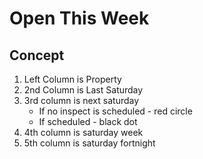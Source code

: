 # Open This Week
## Concept
1. Left Column is Property
2. 2nd Column is Last Saturday
3. 3rd column is next saturday
    - If no inspect is scheduled - red circle
    - If scheduled - black dot
4. 4th column is saturday week
5. 5th column is saturday fortnight
